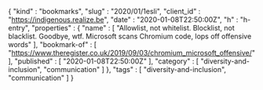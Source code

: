 {
  "kind" : "bookmarks",
  "slug" : "2020/01/1esli",
  "client_id" : "https://indigenous.realize.be",
  "date" : "2020-01-08T22:50:00Z",
  "h" : "h-entry",
  "properties" : {
    "name" : [ "Allowlist, not whitelist. Blocklist, not blacklist. Goodbye, wtf. Microsoft scans Chromium code, lops off offensive words" ],
    "bookmark-of" : [ "https://www.theregister.co.uk/2019/09/03/chromium_microsoft_offensive/" ],
    "published" : [ "2020-01-08T22:50:00Z" ],
    "category" : [ "diversity-and-inclusion", "communication" ]
  },
  "tags" : [ "diversity-and-inclusion", "communication" ]
}
